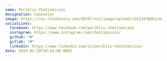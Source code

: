 ```yaml
---
name: Periklis Chatzimisios
designation: Counselor
image: https://res.cloudinary.com/dk5dlrnv1/image/upload/v1613476661/members/chatzimisios_jlxtg6.jpg
socialLinks:
  facebook: https://www.facebook.com/periklis.chatzimisios
  instagram: https://www.instagram.com/chatzimisios/
  github: "#"
  gitlab: "#"
  linkedin: https://www.linkedin.com/in/periklis-chatzimisios/
date: 2019-02-10T10:43:00.000Z
---
```

